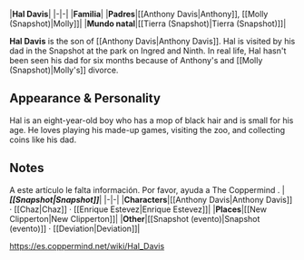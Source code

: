 |**Hal Davis**|
|-|-|
|**Familia**|
|**Padres**|[[Anthony Davis\|Anthony]], [[Molly (Snapshot)\|Molly]]|
|**Mundo natal**|[[Tierra (Snapshot)\|Tierra (Snapshot)]]|

**Hal Davis** is the son of [[Anthony Davis\|Anthony Davis]]. Hal is visited by his dad in the Snapshot at the park on Ingred and Ninth. In real life, Hal hasn't been seen his dad for six months because of Anthony's and [[Molly (Snapshot)\|Molly's]] divorce.

## Appearance & Personality
Hal is an eight-year-old boy who has a mop of black hair and is small for his age. He loves playing his made-up games, visiting the zoo, and collecting coins like his dad. 

## Notes

A este artículo le falta información. Por favor, ayuda a The Coppermind .
|***[[Snapshot\|Snapshot]]***|
|-|-|
|**Characters**|[[Anthony Davis\|Anthony Davis]] · [[Chaz\|Chaz]] · [[Enrique Estevez\|Enrique Estevez]]|
|**Places**|[[New Clipperton\|New Clipperton]]|
|**Other**|[[Snapshot (evento)\|Snapshot (evento)]] · [[Deviation\|Deviation]]|



https://es.coppermind.net/wiki/Hal_Davis